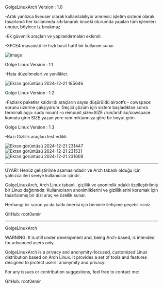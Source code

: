 GolgeLinuxArch Version : 1.0

-Artık yanlızca liveuser olarak kullanılabiliyor amnesic işletim sistemi olarak tasarlandı her kullanımda sıfırlanarak önceki oturumda yapılan tüm işlemleri unutur, böylece iz bırakmaz.

-Ek güvenlik araçları ve yapılandırmaları eklendi.

-XFCE4 masaüstü ile hızlı basit hafif bir kullanım sunar.

![image](https://github.com/user-attachments/assets/20e07fcc-4e06-4470-9b23-00c2da84c71b)

Golge Linux Version : 1.1

-Hata düzeltmeleri ve yenilikler.

![Ekran görüntüsü 2024-12-21 185646](https://github.com/user-attachments/assets/707072e1-daa9-4473-b1ea-f42514a9808e)

Golge Linux Version : 1.2

-Fazlalık paketler kaldırıldı araçların sayısı düşürüldü airootfs - cowspace sorunu üzerine çalışıyorum. Geçici çözüm için sistem başladıktan sonra terminali açıp: sudo mount -o remount,size=SIZE /run/archiso/cowspace  komutu girin SIZE yazan yere ram miktarınıza göre 
bir boyut girin.

Golge Linux Version : 1.3

-Bazı Gizlilik araçları test edildi.

![Ekran görüntüsü 2024-12-21 231447](https://github.com/user-attachments/assets/10bcccda-57cc-49d9-accd-3884d0ce3fcc)
![Ekran görüntüsü 2024-12-21 231531](https://github.com/user-attachments/assets/5f1a818d-0d08-418c-a8cf-1fe9908f0f9a)
![Ekran görüntüsü 2024-12-21 231608](https://github.com/user-attachments/assets/da13d8d0-8584-4adf-bda1-da5f3a1ce1e7)



---------------

UYARI:  Henüz geliştirilme aşamasındadır ve Arch tabanlı olduğu için yalnızca ileri seviye kullanıcılar içindir.

GolgeLinuxArch, Arch Linux tabanlı, gizlilik ve anonimlik odaklı özelleştirilmiş bir Linux dağıtımıdır. Kullanıcıların anonimliklerini ve gizliliklerini korumak için tasarlanmış bir dizi araç ve özellik sunar.

Herhangi bir sorun ya da katkı önerisi için benimle iletişime geçebilirsiniz.

GitHub: root0emir 


--------------------------------------------------------------------------------------------------------------------------------

GolgeLinuxArch

WARNING: It is still under development and, being Arch-based, is intended for advanced users only.

GolgeLinuxArch is a privacy and anonymity-focused, customized Linux distribution based on Arch Linux. It provides a set of tools and features designed to protect users' anonymity and privacy.

For any issues or contribution suggestions, feel free to contact me:

GitHub: root0emir
